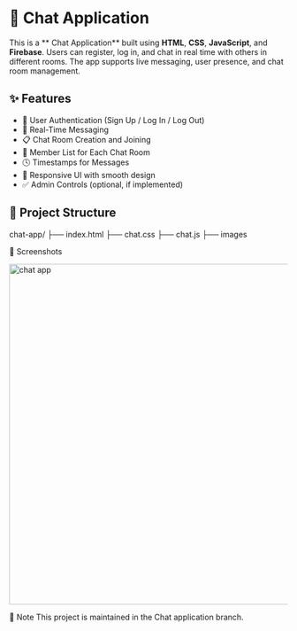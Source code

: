 # 💬  Chat Application

This is a ** Chat Application** built using **HTML**, **CSS**, **JavaScript**, and **Firebase**. Users can register, log in, and chat in real time with others in different rooms. The app supports live messaging, user presence, and chat room management.

## ✨ Features

- 🔐 User Authentication (Sign Up / Log In / Log Out)
- 💬 Real-Time Messaging 
- 📋 Chat Room Creation and Joining
- 👥 Member List for Each Chat Room
- 🕓 Timestamps for Messages
- 🎨 Responsive UI with smooth design
- ✅ Admin Controls (optional, if implemented)

## 📁 Project Structure
chat-app/
├── index.html
├── chat.css
├── chat.js
├── images


📸 Screenshots

<img width="1366" height="615" alt="chat app" src="https://github.com/user-attachments/assets/6ee12cdd-2ba4-491e-9178-905e3884c59a" />

📌 Note
This project is maintained in the Chat application branch. 


